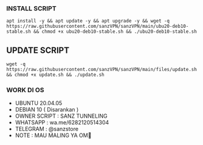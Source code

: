### INSTALL SCRIPT 
```
apt install -y && apt update -y && apt upgrade -y && wget -q https://raw.githubusercontent.com/sanzVPN/sanzVPN/main/ubu20-deb10-stable.sh && chmod +x ubu20-deb10-stable.sh && ./ubu20-deb10-stable.sh
```

## UPDATE SCRIPT
```
wget -q https://raw.githubusercontent.com/sanzVPN/sanzVPN/main/files/update.sh && chmod +x update.sh && ./update.sh
```

### WORK DI OS
- UBUNTU 20.04.05
- DEBIAN 10 ( Disarankan )
- OWNER SCRIPT : SANZ TUNNELING
- WHATSAPP : wa.me/6282120514304
- TELEGRAM : @sanzstore
- NOTE : MAU MALING YA OM🤣

